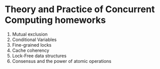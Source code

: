 # Theory and Practice of Concurrent Computing homeworks

1. Mutual exclusion
2. Conditional Variables
3. Fine-grained locks
4. Cache coherency
5. Lock-Free data structures
6. Consensus and the power of atomic operations